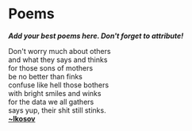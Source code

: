 Poems
=====
**_Add your best poems here. Don't forget to attribute!_**

Don't worry much about others  
and what they says and thinks  
for those sons of mothers  
be no better than finks  
confuse like hell those bothers  
with bright smiles and winks  
for the data we all gathers  
says yup, their shit still stinks.  
**[~lkosov](https://tilde.town/~lkosov/)**
